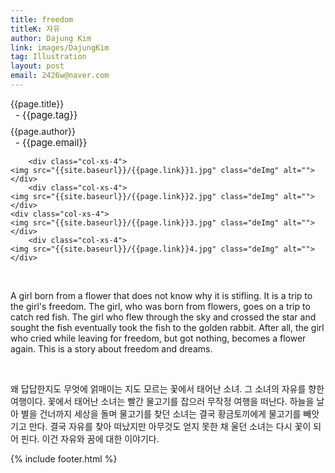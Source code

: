 ```yaml
---
title: freedom
titleK: 자유
author: Dajung Kim
link: images/DajungKim
tag: Illustration
layout: post
email: 2426w@naver.com
---	
```


<div class="container">

<div class="deDep">
{{page.title}}<br>
<p style="font-size:15px; margin:0px; padding:0px 0px 0px 8px; margin:0px 0px 8px 0px;">- {{page.tag}}</p>
{{page.author}}<br>
<p style="font-size:15px; margin:0px; padding:0px 0px 0px 8px;">- {{page.email}}</p>
</div>


<div class="row" class="imgcolor">
	
		<div class="col-xs-4">
	<img src="{{site.baseurl}}/{{page.link}}1.jpg" class="deImg" alt=""></div>
		<div class="col-xs-4">
	<img src="{{site.baseurl}}/{{page.link}}2.jpg" class="deImg" alt=""></div>
	<div class="col-xs-4">
	<img src="{{site.baseurl}}/{{page.link}}3.jpg" class="deImg" alt=""></div>
		<div class="col-xs-4">
	<img src="{{site.baseurl}}/{{page.link}}4.jpg" class="deImg" alt=""></div>
	
</div>
<br>

<div class="det lato">



A girl born from a flower that does not know why it is stifling. It is a trip to the girl's freedom.
The girl, who was born from flowers, goes on a trip to catch red fish. The girl who flew through the sky and crossed the star and sought the fish eventually took the fish to the golden rabbit. After all, the girl who cried while leaving for freedom, but got nothing, becomes a flower again.
This is a story about freedom and dreams.



</div>

<br>

<div class="noto">

왜 답답한지도 무엇에 얽매이는 지도 모르는 꽃에서 태어난 소녀. 그 소녀의 자유를 향한 여행이다.
꽃에서 태어난 소녀는 빨간 물고기를 잡으러 무작정 여행을 떠난다. 하늘을 날아 별을 건너까지 세상을 돌며 물고기를 찾던 소녀는 결국 황금토끼에게 물고기를 빼앗기고 만다. 결국 자유를 찾아 떠났지만 아무것도 얻지 못한 채 울던 소녀는 다시 꽃이 되어 핀다. 
이건 자유와 꿈에 대한 이야기다.


</div>
{% include footer.html %} 